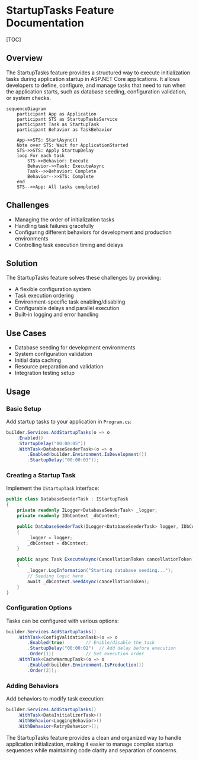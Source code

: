 # StartupTasks Feature Documentation

[TOC]

## Overview

The StartupTasks feature provides a structured way to execute initialization tasks during application startup in ASP.NET Core applications. It allows developers to define, configure, and manage tasks that need to run when the application starts, such as database seeding, configuration validation, or system checks.

```mermaid
sequenceDiagram
    participant App as Application
    participant STS as StartupTasksService
    participant Task as StartupTask
    participant Behavior as TaskBehavior

    App->>STS: StartAsync()
    Note over STS: Wait for ApplicationStarted
    STS->>STS: Apply StartupDelay
    loop For each task
        STS->>Behavior: Execute
        Behavior->>Task: ExecuteAsync
        Task-->>Behavior: Complete
        Behavior-->>STS: Complete
    end
    STS-->>App: All tasks completed
```

## Challenges
- Managing the order of initialization tasks
- Handling task failures gracefully
- Configuring different behaviors for development and production environments
- Controlling task execution timing and delays

## Solution
The StartupTasks feature solves these challenges by providing:
- A flexible configuration system
- Task execution ordering
- Environment-specific task enabling/disabling
- Configurable delays and parallel execution
- Built-in logging and error handling

## Use Cases
- Database seeding for development environments
- System configuration validation
- Initial data caching
- Resource preparation and validation
- Integration testing setup

## Usage

### Basic Setup
Add startup tasks to your application in `Program.cs`:

```csharp
builder.Services.AddStartupTasks(o => o
    .Enabled()
    .StartupDelay("00:00:05"))
    .WithTask<DatabaseSeederTask>(o => o
        .Enabled(builder.Environment.IsDevelopment())
        .StartupDelay("00:00:03"));
```

### Creating a Startup Task
Implement the `IStartupTask` interface:

```csharp
public class DatabaseSeederTask : IStartupTask
{
    private readonly ILogger<DatabaseSeederTask> _logger;
    private readonly IDbContext _dbContext;

    public DatabaseSeederTask(ILogger<DatabaseSeederTask> logger, IDbContext dbContext)
    {
        _logger = logger;
        _dbContext = dbContext;
    }

    public async Task ExecuteAsync(CancellationToken cancellationToken)
    {
        _logger.LogInformation("Starting database seeding...");
        // Seeding logic here
        await _dbContext.SeedAsync(cancellationToken);
    }
}
```

### Configuration Options
Tasks can be configured with various options:

```csharp
builder.Services.AddStartupTasks()
    .WithTask<ConfigValidationTask>(o => o
        .Enabled(true)        // Enable/disable the task
        .StartupDelay("00:00:02")  // Add delay before execution
        .Order(1))            // Set execution order
    .WithTask<CacheWarmupTask>(o => o
        .Enabled(builder.Environment.IsProduction())
        .Order(2));
```

### Adding Behaviors
Add behaviors to modify task execution:

```csharp
builder.Services.AddStartupTasks()
    .WithTask<DataInitializerTask>()
    .WithBehavior<LoggingBehavior>()
    .WithBehavior<RetryBehavior>();
```

The StartupTasks feature provides a clean and organized way to handle application initialization, making it easier to manage complex startup sequences while maintaining code clarity and separation of concerns.